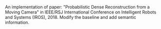 An implementation of paper: "Probabilistic Dense Reconstruction from a Moving Camera" in IEEE/RSJ International Conference on Intelligent Robots and Systems (IROS), 2018. 
Modify the baseline and add semantic information.
